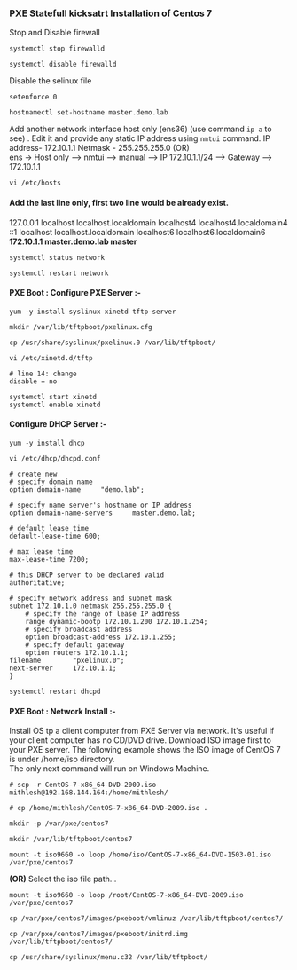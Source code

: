 ### PXE Statefull kicksatrt Installation of Centos 7
Stop and Disable firewall
```
systemctl stop firewalld
```
```
systemctl disable firewalld
```
Disable the selinux file
```
setenforce 0
```
```
hostnamectl set-hostname master.demo.lab
```
Add another network interface host only (ens36)   (use command ```ip a``` to see) . Edit it and provide any static IP address using ```nmtui``` command.
IP address- 172.10.1.1  Netmask - 255.255.255.0 (OR) <br>
ens -> Host only  --> nmtui -->  manual  --> IP 172.10.1.1/24 --> Gateway --> 172.10.1.1
```
vi /etc/hosts
```
#### Add the last line only, first two line would be already exist.
127.0.0.1   localhost localhost.localdomain localhost4 localhost4.localdomain4<br>
::1         localhost localhost.localdomain localhost6 localhost6.localdomain6<br>
<b>172.10.1.1  master.demo.lab  master</b>
```
systemctl status network
```
```
systemctl restart network
```
#### PXE Boot : Configure PXE Server :-
```
yum -y install syslinux xinetd tftp-server
```
```
mkdir /var/lib/tftpboot/pxelinux.cfg
```
```
cp /usr/share/syslinux/pxelinux.0 /var/lib/tftpboot/
```
```
vi /etc/xinetd.d/tftp
```
```
# line 14: change
disable = no
```
```
systemctl start xinetd
systemctl enable xinetd
```
#### Configure DHCP Server :-
```
yum -y install dhcp
```
```
vi /etc/dhcp/dhcpd.conf
```
```
# create new
# specify domain name
option domain-name     "demo.lab";

# specify name server's hostname or IP address
option domain-name-servers     master.demo.lab;

# default lease time
default-lease-time 600;

# max lease time
max-lease-time 7200;

# this DHCP server to be declared valid
authoritative;

# specify network address and subnet mask
subnet 172.10.1.0 netmask 255.255.255.0 {
    # specify the range of lease IP address
    range dynamic-bootp 172.10.1.200 172.10.1.254;
    # specify broadcast address
    option broadcast-address 172.10.1.255;
    # specify default gateway
    option routers 172.10.1.1;
filename        "pxelinux.0";
next-server     172.10.1.1;
}
```
```
systemctl restart dhcpd
```
#### PXE Boot : Network Install :-
Install OS tp a client computer from PXE Server via network. It's useful if your client computer has no CD/DVD drive.
Download ISO image first to your PXE server. The following example shows the ISO image of CentOS 7 is under /home/iso directory.
<br> The only next command will run on Windows Machine.
```
# scp -r CentOS-7-x86_64-DVD-2009.iso mithlesh@192.168.144.164:/home/mithlesh/
```
```
# cp /home/mithlesh/CentOS-7-x86_64-DVD-2009.iso .
```
```
mkdir -p /var/pxe/centos7
```
```
mkdir /var/lib/tftpboot/centos7
```
```
mount -t iso9660 -o loop /home/iso/CentOS-7-x86_64-DVD-1503-01.iso /var/pxe/centos7
```
<b>(OR)</b> Select the iso file path...
```
mount -t iso9660 -o loop /root/CentOS-7-x86_64-DVD-2009.iso /var/pxe/centos7
```
```
cp /var/pxe/centos7/images/pxeboot/vmlinuz /var/lib/tftpboot/centos7/
```
```
cp /var/pxe/centos7/images/pxeboot/initrd.img /var/lib/tftpboot/centos7/
```
```
cp /usr/share/syslinux/menu.c32 /var/lib/tftpboot/
```
